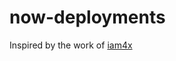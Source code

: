 # now-deployments

Inspired by the work of [iam4x](https://github.com/iam4x/now-deploy-preview-comment)
